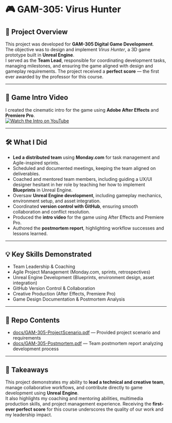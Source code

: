 # 🎮 GAM-305: Virus Hunter

## 📖 Project Overview
This project was developed for **GAM-305 Digital Game Development**.  
The objective was to design and implement *Virus Hunter*, a 3D game prototype built in **Unreal Engine**.  
I served as the **Team Lead**, responsible for coordinating development tasks, managing milestones, and ensuring the game aligned with design and gameplay requirements. The project received a **perfect score** — the first ever awarded by the professor for this course.

---

## 🎥 Game Intro Video
I created the cinematic intro for the game using **Adobe After Effects** and **Premiere Pro**.  
[![Watch the Intro on YouTube](https://img.youtube.com/vi/gFTnI-aK9EA/0.jpg)](https://youtu.be/gFTnI-aK9EA)  

---

## 🛠 What I Did
- **Led a distributed team** using **Monday.com** for task management and Agile-inspired sprints.  
- Scheduled and documented meetings, keeping the team aligned on deliverables.  
- Coached and mentored team members, including guiding a UX/UI designer hesitant in her role by teaching her how to implement **Blueprints** in Unreal Engine.  
- Oversaw **Unreal Engine development**, including gameplay mechanics, environment setup, and asset integration.  
- Coordinated **version control with GitHub**, ensuring smooth collaboration and conflict resolution.  
- Produced the **intro video** for the game using After Effects and Premiere Pro.  
- Authored the **postmortem report**, highlighting workflow successes and lessons learned.  

---

## 💡 Key Skills Demonstrated
- Team Leadership & Coaching  
- Agile Project Management (Monday.com, sprints, retrospectives)  
- Unreal Engine Development (Blueprints, environment design, asset integration)  
- GitHub Version Control & Collaboration  
- Creative Production (After Effects, Premiere Pro)  
- Game Design Documentation & Postmortem Analysis  

---

## 📂 Repo Contents
- [docs/GAM-305-ProjectScenario.pdf](./docs/GAM-305-ProjectScenario.pdf) — Provided project scenario and requirements  
- [docs/GAM-305-Postmortem.pdf](./docs/GAM-305-Postmortem.pdf) — Team postmortem report analyzing development process  

---

## 🔑 Takeaways
This project demonstrates my ability to **lead a technical and creative team**, manage collaborative workflows, and contribute directly to game development using **Unreal Engine**.  
It also highlights my coaching and mentoring abilities, multimedia production skills, and project management experience. Receiving the **first-ever perfect score** for this course underscores the quality of our work and my leadership impact.

